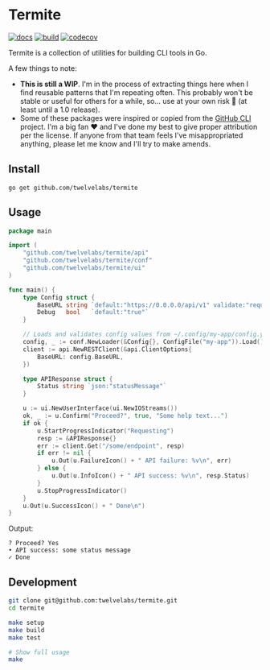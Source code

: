 # Termite

[![docs](https://pkg.go.dev/badge/github.com/twelvelabs/termite.svg)](https://pkg.go.dev/github.com/twelvelabs/termite)
[![build](https://github.com/twelvelabs/termite/actions/workflows/build.yml/badge.svg)](https://github.com/twelvelabs/termite/actions/workflows/build.yml)
[![codecov](https://codecov.io/gh/twelvelabs/termite/branch/main/graph/badge.svg?token=7BSJPVRDPZ)](https://codecov.io/gh/twelvelabs/termite)

Termite is a collection of utilities for building CLI tools in Go.

A few things to note:

- **This is still a WIP**. I'm in the process of extracting things here when I find reusable patterns that I'm repeating often. This probably won't be stable or useful for others for a while, so... use at your own risk :grimacing: (at least until a 1.0 release).
- Some of these packages were inspired or copied from the [GitHub CLI](https://github.com/cli/cli) project. I'm a big fan :heart: and I've done my best to give proper attribution per the license. If anyone from that team feels I've misappropriated anything, please let me know and I'll try to make amends.

## Install

```text
go get github.com/twelvelabs/termite
```

## Usage

```go
package main

import (
    "github.com/twelvelabs/termite/api"
    "github.com/twelvelabs/termite/conf"
    "github.com/twelvelabs/termite/ui"
)

func main() {
    type Config struct {
        BaseURL string `default:"https://0.0.0.0/api/v1" validate:"required,url"`
        Debug   bool   `default:"true"`
    }

    // Loads and validates config values from ~/.config/my-app/config.yaml
    config, _ := conf.NewLoader(&Config{}, ConfigFile("my-app")).Load()
    client := api.NewRESTClient(&api.ClientOptions{
        BaseURL: config.BaseURL,
    })

    type APIResponse struct {
        Status string `json:"statusMessage"`
    }

    u := ui.NewUserInterface(ui.NewIOStreams())
    ok, _ := u.Confirm("Proceed?", true, "Some help text...")
    if ok {
        u.StartProgressIndicator("Requesting")
        resp := &APIResponse{}
        err := client.Get("/some/endpoint", resp)
        if err != nil {
            u.Out(u.FailureIcon() + " API failure: %v\n", err)
        } else {
            u.Out(u.InfoIcon() + " API success: %v\n", resp.Status)
        }
        u.StopProgressIndicator()
    }
    u.Out(u.SuccessIcon() + " Done\n")
}
```

Output:

```text
? Proceed? Yes
• API success: some status message
✓ Done
```

## Development

```bash
git clone git@github.com:twelvelabs/termite.git
cd termite

make setup
make build
make test

# Show full usage
make
```
